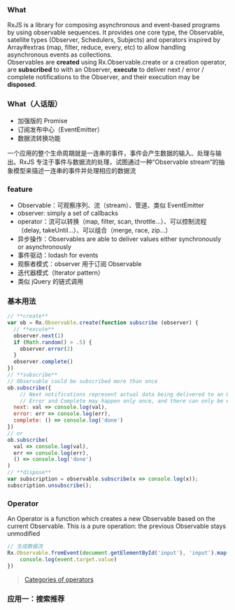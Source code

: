 ### What
RxJS is a library for composing asynchronous and event-based programs by using observable sequences. It provides one core type, the Observable, satellite types (Observer, Schedulers, Subjects) and operators inspired by Array#extras (map, filter, reduce, every, etc) to allow handling asynchronous events as collections.
<br>
Observables are **created** using Rx.Observable.create or a creation operator, are **subscribed** to with an Observer, **execute** to deliver next / error / complete notifications to the Observer, and their execution may be **disposed**.
<br>

### What（人话版）
- 加强版的 Promise
- 订阅发布中心（EventEmitter）
- 数据流转换功能

一个应用的整个生命周期就是一连串的事件，事件会产生数据的输入、处理与输出。RxJS 专注于事件与数据流的处理，试图通过一种“Observable stream”的抽象模型来描述一连串的事件并处理相应的数据流

### feature
- Observable：可观察序列、流（stream）、管道、类似 EventEmitter
- observer: simply a set of callbacks
- operator：流可以转换（map, filter, scan, throttle...）、可以控制流程（delay, takeUntil...）、可以组合（merge, race, zip...）
- 异步操作：Observables are able to deliver values either synchronously or asynchronously
- 事件驱动：lodash for events
- 观察者模式：observer 用于订阅 Observable
- 迭代器模式（Iterator pattern）
- 类似 jQuery 的链式调用

### 基本用法
```js
// **create**
var ob = Rx.Observable.create(function subscribe (observer) {
  // **excute**
  observer.next(1)
  if (Math.random() > .5) {
    observer.error(2)
  }
  observer.complete()
})
// **subscribe**
// Observable could be subscribed more than once  
ob.subscribe({
	// Next notifications represent actual data being delivered to an Observer. 
	// Error and Complete may happen only once, and there can only be either one of them.
  next: val => console.log(val),
  error: err => console.log(err),
  complete: () => console.log('done')
})
// or
ob.subscribe(
  val => console.log(val),
  err => console.log(err),
  () => console.log('done')
)
// **dispose**
var subscription = observable.subscribe(x => console.log(x));
subscription.unsubscribe();
```

### Operator
An Operator is a function which creates a new Observable based on the current Observable. This is a pure operation: the previous Observable stays unmodified

```js
// 生成数据流
Rx.Observable.fromEvent(document.getElementById('input'), 'input').map(event => {
	console.log(event.target.value)
})
```

> [Categories of operators](http://reactivex.io/rxjs/manual/overview.html#categories-of-operators)

### 应用一：搜索推荐
```js

```